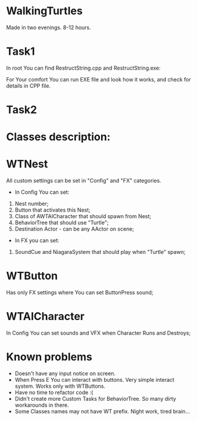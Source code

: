 # WalkingTurtles

Made in two evenings. 8-12 hours.

Task1
=====
In root You can find RestructString.cpp and RestructString.exe:

For Your comfort You can run EXE file and look how it works, and check for details in CPP file.

Task2
=====
Classes description:
=====
WTNest
=====
All custom settings can be set in "Config" and "FX" categories.
- In Config You can set:
1. Nest number;
2. Button that activates this Nest;
3. Class of AWTAICharacter that should spawn from Nest;
4. BehaviorTree that should use "Turtle";
5. Destination Actor - can be any AActor on scene;
- In FX you can set:
1. SoundCue and NiagaraSystem that should play when "Turtle" spawn;

WTButton
=====
Has only FX settings where You can set ButtonPress sound;

WTAICharacter
=====
In Config You can set sounds and VFX when Character Runs and Destroys;

Known problems
=====
+ Doesn't have any input notice on screen.
+ When Press E You can interact with buttons. Very simple interact system. Works only with WTButtons.
+ Have no time to refactor code :(
+ Didn't create more Custom Tasks for BehaviorTree. So many dirty workarounds in there.
+ Some Classes names may not have WT prefix. Night work, tired brain...
